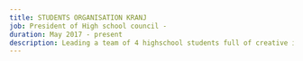 ```yaml
---
title: STUDENTS ORGANISATION KRANJ
job: President of High school council -
duration: May 2017 - present
description: Leading a team of 4 highschool students full of creative ideas, I got a chance to sharpen my communication, motivation and feedback skills. Having organised projects such as concerts, highschool trips and workshops, some of which were successful and others I learned from, I got to put my ideas to practice and organize events in their fullness- from project planning and strong, unconventional promotion to event execution and project reports.
---
```

